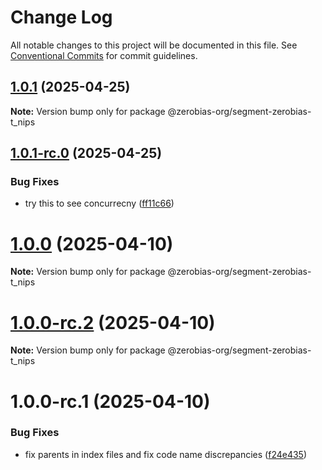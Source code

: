 # Change Log

All notable changes to this project will be documented in this file.
See [Conventional Commits](https://conventionalcommits.org) for commit guidelines.

## [1.0.1](https://github.com/zerobias-org/segment/compare/@zerobias-org/segment-zerobias-t_nips@1.0.1-rc.0...@zerobias-org/segment-zerobias-t_nips@1.0.1) (2025-04-25)

**Note:** Version bump only for package @zerobias-org/segment-zerobias-t_nips





## [1.0.1-rc.0](https://github.com/zerobias-org/segment/compare/@zerobias-org/segment-zerobias-t_nips@1.0.0...@zerobias-org/segment-zerobias-t_nips@1.0.1-rc.0) (2025-04-25)


### Bug Fixes

* try this to see concurrecny ([ff11c66](https://github.com/zerobias-org/segment/commit/ff11c66d67cb9f185098fd640d4139178d29ae22))





# [1.0.0](https://github.com/zerobias-org/segment/compare/@zerobias-org/segment-zerobias-t_nips@1.0.0-rc.2...@zerobias-org/segment-zerobias-t_nips@1.0.0) (2025-04-10)

**Note:** Version bump only for package @zerobias-org/segment-zerobias-t_nips





# [1.0.0-rc.2](https://github.com/zerobias-org/segment/compare/@zerobias-org/segment-zerobias-t_nips@1.0.0-rc.1...@zerobias-org/segment-zerobias-t_nips@1.0.0-rc.2) (2025-04-10)

**Note:** Version bump only for package @zerobias-org/segment-zerobias-t_nips





# 1.0.0-rc.1 (2025-04-10)


### Bug Fixes

* fix parents in index files and fix code name discrepancies ([f24e435](https://github.com/zerobias-org/segment/commit/f24e4352453caaa05074cc6bb66ee8ed21a4f11d))

